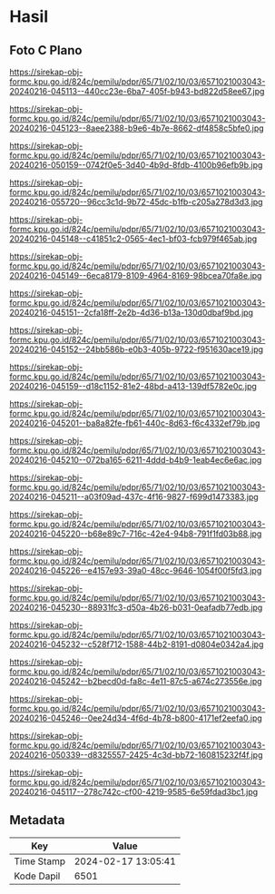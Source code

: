 # Hasil

## Foto C Plano

https://sirekap-obj-formc.kpu.go.id/824c/pemilu/pdpr/65/71/02/10/03/6571021003043-20240216-045113--440cc23e-6ba7-405f-b943-bd822d58ee67.jpg

https://sirekap-obj-formc.kpu.go.id/824c/pemilu/pdpr/65/71/02/10/03/6571021003043-20240216-045123--8aee2388-b9e6-4b7e-8662-df4858c5bfe0.jpg

https://sirekap-obj-formc.kpu.go.id/824c/pemilu/pdpr/65/71/02/10/03/6571021003043-20240216-050159--0742f0e5-3d40-4b9d-8fdb-4100b96efb9b.jpg

https://sirekap-obj-formc.kpu.go.id/824c/pemilu/pdpr/65/71/02/10/03/6571021003043-20240216-055720--96cc3c1d-9b72-45dc-b1fb-c205a278d3d3.jpg

https://sirekap-obj-formc.kpu.go.id/824c/pemilu/pdpr/65/71/02/10/03/6571021003043-20240216-045148--c41851c2-0565-4ec1-bf03-fcb979f465ab.jpg

https://sirekap-obj-formc.kpu.go.id/824c/pemilu/pdpr/65/71/02/10/03/6571021003043-20240216-045149--6eca8179-8109-4964-8169-98bcea70fa8e.jpg

https://sirekap-obj-formc.kpu.go.id/824c/pemilu/pdpr/65/71/02/10/03/6571021003043-20240216-045151--2cfa18ff-2e2b-4d36-b13a-130d0dbaf9bd.jpg

https://sirekap-obj-formc.kpu.go.id/824c/pemilu/pdpr/65/71/02/10/03/6571021003043-20240216-045152--24bb586b-e0b3-405b-9722-f951630ace19.jpg

https://sirekap-obj-formc.kpu.go.id/824c/pemilu/pdpr/65/71/02/10/03/6571021003043-20240216-045159--d18c1152-81e2-48bd-a413-139df5782e0c.jpg

https://sirekap-obj-formc.kpu.go.id/824c/pemilu/pdpr/65/71/02/10/03/6571021003043-20240216-045201--ba8a82fe-fb61-440c-8d63-f6c4332ef79b.jpg

https://sirekap-obj-formc.kpu.go.id/824c/pemilu/pdpr/65/71/02/10/03/6571021003043-20240216-045210--072ba165-6211-4ddd-b4b9-1eab4ec6e6ac.jpg

https://sirekap-obj-formc.kpu.go.id/824c/pemilu/pdpr/65/71/02/10/03/6571021003043-20240216-045211--a03f09ad-437c-4f16-9827-f699d1473383.jpg

https://sirekap-obj-formc.kpu.go.id/824c/pemilu/pdpr/65/71/02/10/03/6571021003043-20240216-045220--b68e89c7-716c-42e4-94b8-791f1fd03b88.jpg

https://sirekap-obj-formc.kpu.go.id/824c/pemilu/pdpr/65/71/02/10/03/6571021003043-20240216-045226--e4157e93-39a0-48cc-9646-1054f00f5fd3.jpg

https://sirekap-obj-formc.kpu.go.id/824c/pemilu/pdpr/65/71/02/10/03/6571021003043-20240216-045230--88931fc3-d50a-4b26-b031-0eafadb77edb.jpg

https://sirekap-obj-formc.kpu.go.id/824c/pemilu/pdpr/65/71/02/10/03/6571021003043-20240216-045232--c528f712-1588-44b2-8191-d0804e0342a4.jpg

https://sirekap-obj-formc.kpu.go.id/824c/pemilu/pdpr/65/71/02/10/03/6571021003043-20240216-045242--b2becd0d-fa8c-4e11-87c5-a674c273556e.jpg

https://sirekap-obj-formc.kpu.go.id/824c/pemilu/pdpr/65/71/02/10/03/6571021003043-20240216-045246--0ee24d34-4f6d-4b78-b800-4171ef2eefa0.jpg

https://sirekap-obj-formc.kpu.go.id/824c/pemilu/pdpr/65/71/02/10/03/6571021003043-20240216-050339--d8325557-2425-4c3d-bb72-160815232f4f.jpg

https://sirekap-obj-formc.kpu.go.id/824c/pemilu/pdpr/65/71/02/10/03/6571021003043-20240216-045117--278c742c-cf00-4219-9585-6e59fdad3bc1.jpg


## Metadata

| Key        | Value               |
| ---------- | ------------------- |
| Time Stamp | 2024-02-17 13:05:41 |
| Kode Dapil | 6501                |



